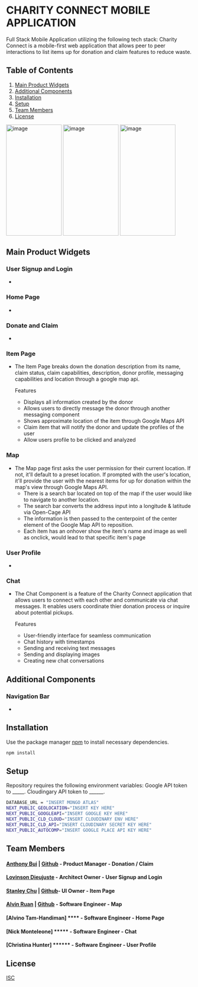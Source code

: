 # CHARITY CONNECT MOBILE APPLICATION

Full Stack Mobile Application utilizing the following tech stack:
Charity Connect is a mobile-first web application that allows peer to peer interactions to list items up for donation and claim features to reduce waste.

## Table of Contents

1. [Main Product Widgets](#Main-Product-Widgets)
2. [Additional Components](#Additional-Components)
3. [Installation](#Installation)
4. [Setup](#Setup)
5. [Team Members](#Team-members)
6. [License](#License)

<img src="https://github.com/Bubble-Bits/Charity-Connect/assets/113706094/4ec9956c-7df3-4553-b363-c0f78b974b57" width="150" height="300" alt="image">    <img src="https://github.com/Bubble-Bits/Charity-Connect/assets/113706094/e0bfae40-debd-4dc4-91f8-268c33474d06" width="150" height="300" alt="image">    <img src="https://github.com/Bubble-Bits/Charity-Connect/assets/113706094/c2a7d297-0dc5-4ca4-baec-0ae232f3e16a" width="150" height="300" alt="image"> 


## Main Product Widgets

### User Signup and Login
- 

### Home Page
-

### Donate and Claim
-

### Item Page
- The Item Page breaks down the donation description from its name, claim status, claim capabilities, description, donor profile, messaging capabilities and location through a google map api.

  Features
    - Displays all information created by the donor
    - Allows users to directly message the donor through another messaging component
    - Shows approximate location of the item through Google Maps API
    - Claim item that will notify the donor and update the profiles of the user
    - Allow users profile to be clicked and analyzed

### Map
- The Map page first asks the user permission for their current location. If not, it'll default to a preset location. If prompted with the user's location, it'll provide the user with the nearest items for up for donation within the map's view through Google Maps API.
  - There is a search bar located on top of the map if the user would like to navigate to another location.
  - The search bar converts the address input into a longitude & latitude via Open-Cage API
  - The information is then passed to the centerpoint of the center element of the Google Map API to reposition. 
  - Each item has an onhover show the item's name and image as well as onclick, would lead to that specific item's page
    
### User Profile
-

### Chat
- The Chat Component is a feature of the Charity Connect application that allows users to connect with each other and communicate via chat messages. It enables users coordinate thier donation process or inquire about potential pickups. 

  Features
    - User-friendly interface for seamless communication
    - Chat history with timestamps
    - Sending and receiving text messages
    - Sending and displaying images
    - Creating new chat conversations

## Additional Components

### Navigation Bar
- 

## Installation

Use the package manager [npm](https://docs.npmjs.com/) to install necessary dependencies.

```bash
npm install
```

## Setup

Repository requires the following environment variables:
Google API token to _____.
Cloudingary API token to ______.

```bash
DATABASE_URL = "INSERT MONGO ATLAS"
NEXT_PUBLIC_GEOLOCATION="INSERT KEY HERE"
NEXT_PUBLIC_GOOGLEAPI="INSERT GOOGLE KEY HERE"
NEXT_PUBLIC_CLD_CLOUD="INSERT CLOUDINARY ENV HERE"
NEXT_PUBLIC_CLD_API="INSERT CLOUDINARY SECRET KEY HERE"
NEXT_PUBLIC_AUTOCOMP="INSERT GOOGLE PLACE API KEY HERE"
```
## Team Members
#### [Anthony Bui](https://www.linkedin.com/in/bui-anthony/) | [Github](https://github.com/aboowee) - Product Manager - Donation / Claim
#### [Lovinson Dieujuste](https://github.com/Wisesofthemall) - Architect Owner - User Signup and Login
#### [Stanley Chu](https://www.linkedin.com/in/chustanleys/) | [Github](https://github.com/chustanley)- UI Owner - Item Page
#### [Alvin Ruan](https://www.linkedin.com/in/alvin-ruan) | [Github](https://github.com/CaskgarZero) - Software Engineer - Map
#### [Alvino Tam-Handiman] **** - Software Engineer - Home Page
#### [Nick Monteleone] ***** - Software Engineer - Chat
#### [Christina Hunter] ****** - Software Engineer - User Profile

## License

[ISC](https://opensource.org/license/isc-license-txt/)
